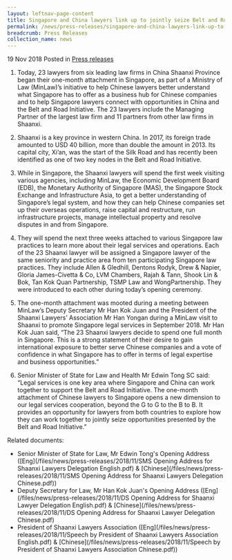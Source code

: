 ```yaml
---
layout: leftnav-page-content
title: Singapore and China lawyers link up to jointly seize Belt and Road opportunities
permalink: /news/press-releases/singapore-and-china-lawyers-link-up-to-jointly-seize-belt-and-road-opportunities
breadcrumb: Press Releases
collection_name: news
---
```


19 Nov 2018 Posted in [Press releases](/news/press-releases)

1. Today, 23 lawyers from six leading law firms in China Shaanxi Province began their one-month attachment in Singapore, as part of a Ministry of Law (MinLaw)’s initiative to help Chinese lawyers better understand what Singapore has to offer as a business hub for Chinese companies and to help Singapore lawyers connect with opportunities in China and the Belt and Road Initiative. The 23 lawyers include the Managing Partner of the largest law firm and 11 partners from other law firms in Shaanxi.    

 

2. Shaanxi is a key province in western China. In 2017, its foreign trade amounted to USD 40 billion, more than double the amount in 2013. Its capital city, Xi’an, was the start of the Silk Road and has recently been identified as one of two key nodes in the Belt and Road Initiative.

 

3. While in Singapore, the Shaanxi lawyers will spend the first week visiting various agencies, including MinLaw, the Economic Development Board (EDB), the Monetary Authority of Singapore (MAS), the Singapore Stock Exchange and Infrastructure Asia, to get a better understanding of Singapore’s legal system, and how they can help Chinese companies set up their overseas operations, raise capital and restructure, run infrastructure projects, manage intellectual property and resolve disputes in and from Singapore.

 

4. They will spend the next three weeks attached to various Singapore law practices to learn more about their legal services and operations. Each of the 23 Shaanxi lawyer will be assigned a Singapore lawyer of the same seniority and practice area from ten participating Singapore law practices. They include Allen & Gledhill, Dentons Rodyk, Drew & Napier, Gloria James-Civetta & Co, LVM Chambers, Rajah & Tann, Shook Lin & Bok, Tan Kok Quan Partnership, TSMP Law and WongPartnership. They were introduced to each other during today’s opening ceremony.

 

5. The one-month attachment was mooted during a meeting between MinLaw’s Deputy Secretary Mr Han Kok Juan and the President of the Shaanxi Lawyers’ Association Mr Han Yongan during a MinLaw visit to Shaanxi to promote Singapore legal services in September 2018. Mr Han Kok Juan said, “The 23 Shaanxi lawyers decide to spend one full month in Singapore. This is a strong statement of their desire to gain international exposure to better serve Chinese companies and a vote of confidence in what Singapore has to offer in terms of legal expertise and business opportunities.”

 

6. Senior Minister of State for Law and Health Mr Edwin Tong SC said: “Legal services is one key area where Singapore and China can work together to support the Belt and Road Initiative. The one-month attachment of Chinese lawyers to Singapore opens a new dimension to our legal services cooperation, beyond the G to G to the B to B. It provides an opportunity for lawyers from both countries to explore how they can work together to jointly seize opportunities presented by the Belt and Road Initiative.” 

 

Related documents:
* Senior Minister of State for Law, Mr Edwin Tong's Opening Address ([Eng](/files/news/press-releases/2018/11/SMS Opening Address for Shaanxi Lawyers Delegation English.pdf) & [Chinese](/files/news/press-releases/2018/11/SMS Opening Address for Shaanxi Lawyers Delegation Chinese.pdf))
* Deputy Secretary for Law, Mr Han Kok Juan's Opening Address ([Eng](/files/news/press-releases/2018/11/DS Opening Address for Shaanxi Lawyer Delegation English.pdf) & [Chinese](/files/news/press-releases/2018/11/DS Opening Address for Shaanxi Lawyer Delegation Chinese.pdf)
* President of Shaanxi Lawyers Association ([Eng](/files/news/press-releases/2018/11/Speech by President of Shaanxi Lawyers Association English.pdf) & [Chinese](/files/news/press-releases/2018/11/Speech by President of Shaanxi Lawyers Association Chinese.pdf))
